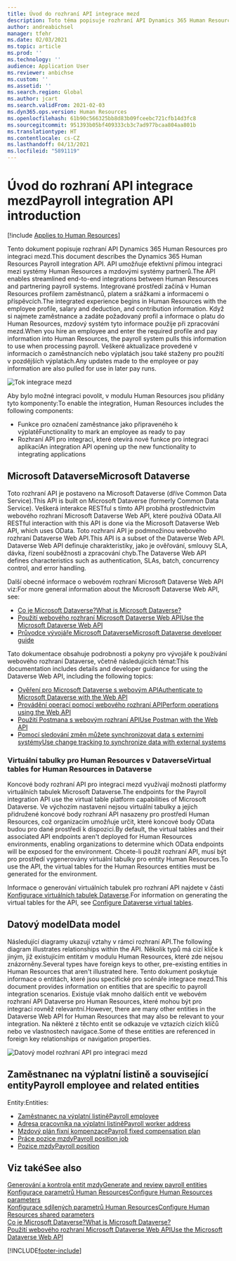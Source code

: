 ```yaml
---
title: Úvod do rozhraní API integrace mezd
description: Toto téma popisuje rozhraní API Dynamics 365 Human Resources pro integraci mezd.
author: andreabichsel
manager: tfehr
ms.date: 02/03/2021
ms.topic: article
ms.prod: ''
ms.technology: ''
audience: Application User
ms.reviewer: anbichse
ms.custom: ''
ms.assetid: ''
ms.search.region: Global
ms.author: jcart
ms.search.validFrom: 2021-02-03
ms.dyn365.ops.version: Human Resources
ms.openlocfilehash: 61b90c566325bb8d83b09fceebc721cfb14d3fc8
ms.sourcegitcommit: 951393b05bf409333cb3c7ad977bcaa804aa801b
ms.translationtype: HT
ms.contentlocale: cs-CZ
ms.lasthandoff: 04/13/2021
ms.locfileid: "5891119"
---
```

# <a name="payroll-integration-api-introduction"></a><span data-ttu-id="33cf6-103">Úvod do rozhraní API integrace mezd</span><span class="sxs-lookup"><span data-stu-id="33cf6-103">Payroll integration API introduction</span></span>

[!include [Applies to Human Resources](../includes/applies-to-hr.md)]

<span data-ttu-id="33cf6-104">Tento dokument popisuje rozhraní API Dynamics 365 Human Resources pro integraci mezd.</span><span class="sxs-lookup"><span data-stu-id="33cf6-104">This document describes the Dynamics 365 Human Resources Payroll integration API.</span></span> <span data-ttu-id="33cf6-105">API umožňuje efektivní přímou integraci mezi systémy Human Resources a mzdovými systémy partnerů.</span><span class="sxs-lookup"><span data-stu-id="33cf6-105">The API enables streamlined end-to-end integrations between Human Resources and partnering payroll systems.</span></span> <span data-ttu-id="33cf6-106">Integrované prostředí začíná v Human Resources profilem zaměstnanců, platem a srážkami a informacemi o příspěvcích.</span><span class="sxs-lookup"><span data-stu-id="33cf6-106">The integrated experience begins in Human Resources with the employee profile, salary and deduction, and contribution information.</span></span> <span data-ttu-id="33cf6-107">Když si najmete zaměstnance a zadáte požadovaný profil a informace o platu do Human Resources, mzdový systém tyto informace použije při zpracování mezd.</span><span class="sxs-lookup"><span data-stu-id="33cf6-107">When you hire an employee and enter the required profile and pay information into Human Resources, the payroll system pulls this information to use when processing payroll.</span></span> <span data-ttu-id="33cf6-108">Veškeré aktualizace provedené v informacích o zaměstnancích nebo výplatách jsou také staženy pro použití v pozdějších výplatách.</span><span class="sxs-lookup"><span data-stu-id="33cf6-108">Any updates made to the employee or pay information are also pulled for use in later pay runs.</span></span>

![Tok integrace mezd](media/hr-admin-integration-payroll-api-introduction-flow.png)

<span data-ttu-id="33cf6-110">Aby bylo možné integraci povolit, v modulu Human Resources jsou přidány tyto komponenty:</span><span class="sxs-lookup"><span data-stu-id="33cf6-110">To enable the integration, Human Resources includes the following components:</span></span>

- <span data-ttu-id="33cf6-111">Funkce pro označení zaměstnance jako připraveného k výplatě</span><span class="sxs-lookup"><span data-stu-id="33cf6-111">Functionality to mark an employee as ready to pay</span></span>
- <span data-ttu-id="33cf6-112">Rozhraní API pro integraci, které otevírá nové funkce pro integraci aplikací</span><span class="sxs-lookup"><span data-stu-id="33cf6-112">An integration API opening up the new functionality to integrating applications</span></span>

## <a name="microsoft-dataverse"></a><span data-ttu-id="33cf6-113">Microsoft Dataverse</span><span class="sxs-lookup"><span data-stu-id="33cf6-113">Microsoft Dataverse</span></span>

<span data-ttu-id="33cf6-114">Toto rozhraní API je postaveno na Microsoft Dataverse (dříve Common Data Service).</span><span class="sxs-lookup"><span data-stu-id="33cf6-114">This API is built on Microsoft Dataverse (formerly Common Data Service).</span></span> <span data-ttu-id="33cf6-115">Veškerá interakce RESTful s tímto API probíhá prostřednictvím webového rozhraní Microsoft Dataverse Web API, které používá OData.</span><span class="sxs-lookup"><span data-stu-id="33cf6-115">All RESTful interaction with this API is done via the Microsoft Dataverse Web API, which uses OData.</span></span> <span data-ttu-id="33cf6-116">Toto rozhraní API je podmnožinou webového rozhraní Dataverse Web API.</span><span class="sxs-lookup"><span data-stu-id="33cf6-116">This API is a subset of the Dataverse Web API.</span></span> <span data-ttu-id="33cf6-117">Dataverse Web API definuje charakteristiky, jako je ověřování, smlouvy SLA, dávka, řízení souběžnosti a zpracování chyb.</span><span class="sxs-lookup"><span data-stu-id="33cf6-117">The Dataverse Web API defines characteristics such as authentication, SLAs, batch, concurrency control, and error handling.</span></span>

<span data-ttu-id="33cf6-118">Další obecné informace o webovém rozhraní Microsoft Dataverse Web API viz:</span><span class="sxs-lookup"><span data-stu-id="33cf6-118">For more general information about the Microsoft Dataverse Web API, see:</span></span>

- [<span data-ttu-id="33cf6-119">Co je Microsoft Dataverse?</span><span class="sxs-lookup"><span data-stu-id="33cf6-119">What is Microsoft Dataverse?</span></span>](/powerapps/maker/data-platform/data-platform-intro)
- [<span data-ttu-id="33cf6-120">Použití webového rozhraní Microsoft Dataverse Web API</span><span class="sxs-lookup"><span data-stu-id="33cf6-120">Use the Microsoft Dataverse Web API</span></span>](/powerapps/developer/data-platform/webapi/overview)
- [<span data-ttu-id="33cf6-121">Průvodce vývojáře Microsoft Dataverse</span><span class="sxs-lookup"><span data-stu-id="33cf6-121">Microsoft Dataverse developer guide</span></span>](/powerapps/developer/data-platform)

<span data-ttu-id="33cf6-122">Tato dokumentace obsahuje podrobnosti a pokyny pro vývojáře k používání webového rozhraní Dataverse, včetně následujících témat:</span><span class="sxs-lookup"><span data-stu-id="33cf6-122">This documentation includes details and developer guidance for using the Dataverse Web API, including the following topics:</span></span>

- [<span data-ttu-id="33cf6-123">Ověření pro Microsoft Dataverse s webovým API</span><span class="sxs-lookup"><span data-stu-id="33cf6-123">Authenticate to Microsoft Dataverse with the Web API</span></span>](/powerapps/developer/data-platform/webapi/authenticate-web-api)
- [<span data-ttu-id="33cf6-124">Provádění operací pomocí webového rozhraní API</span><span class="sxs-lookup"><span data-stu-id="33cf6-124">Perform operations using the Web API</span></span>](/powerapps/developer/data-platform/webapi/perform-operations-web-api)
- [<span data-ttu-id="33cf6-125">Použití Postmana s webovým rozhraní API</span><span class="sxs-lookup"><span data-stu-id="33cf6-125">Use Postman with the Web API</span></span>](/powerapps/developer/data-platform/webapi/use-postman-web-api)
- [<span data-ttu-id="33cf6-126">Pomocí sledování změn můžete synchronizovat data s externími systémy</span><span class="sxs-lookup"><span data-stu-id="33cf6-126">Use change tracking to synchronize data with external systems</span></span>](/powerapps/developer/data-platform/use-change-tracking-synchronize-data-external-systems)

### <a name="virtual-tables-for-human-resources-in-dataverse"></a><span data-ttu-id="33cf6-127">Virtuální tabulky pro Human Resources v Dataverse</span><span class="sxs-lookup"><span data-stu-id="33cf6-127">Virtual tables for Human Resources in Dataverse</span></span>

<span data-ttu-id="33cf6-128">Koncové body rozhraní API pro integraci mezd využívají možnosti platformy virtuálních tabulek Microsoft Dataverse.</span><span class="sxs-lookup"><span data-stu-id="33cf6-128">The endpoints for the Payroll integration API use the virtual table platform capabilities of Microsoft Dataverse.</span></span> <span data-ttu-id="33cf6-129">Ve výchozím nastavení nejsou virtuální tabulky a jejich přidružené koncové body rozhraní API nasazeny pro prostředí Human Resources, což organizacím umožňuje určit, které koncové body OData budou pro dané prostředí k dispozici.</span><span class="sxs-lookup"><span data-stu-id="33cf6-129">By default, the virtual tables and their associated API endpoints aren't deployed for Human Resources environments, enabling organizations to determine which OData endpoints will be exposed for the environment.</span></span> <span data-ttu-id="33cf6-130">Chcete-li použít rozhraní API, musí být pro prostředí vygenerovány virtuální tabulky pro entity Human Resources.</span><span class="sxs-lookup"><span data-stu-id="33cf6-130">To use the API, the virtual tables for the Human Resources entities must be generated for the environment.</span></span>

<span data-ttu-id="33cf6-131">Informace o generování virtuálních tabulek pro rozhraní API najdete v části [Konfigurace virtuálních tabulek Dataverse](./hr-admin-integration-common-data-service-virtual-entities.md).</span><span class="sxs-lookup"><span data-stu-id="33cf6-131">For information on generating the virtual tables for the API, see [Configure Dataverse virtual tables](./hr-admin-integration-common-data-service-virtual-entities.md).</span></span>

## <a name="data-model"></a><span data-ttu-id="33cf6-132">Datový model</span><span class="sxs-lookup"><span data-stu-id="33cf6-132">Data model</span></span>

<span data-ttu-id="33cf6-133">Následující diagramy ukazují vztahy v rámci rozhraní API.</span><span class="sxs-lookup"><span data-stu-id="33cf6-133">The following diagram illustrates relationships within the API.</span></span> <span data-ttu-id="33cf6-134">Několik typů má cizí klíče k jiným, již existujícím entitám v modulu Human Resources, které zde nejsou znázorněny.</span><span class="sxs-lookup"><span data-stu-id="33cf6-134">Several types have foreign keys to other, pre-existing entities in Human Resources that aren't illustrated here.</span></span> <span data-ttu-id="33cf6-135">Tento dokument poskytuje informace o entitách, které jsou specifické pro scénáře integrace mezd.</span><span class="sxs-lookup"><span data-stu-id="33cf6-135">This document provides information on entities that are specific to payroll integration scenarios.</span></span> <span data-ttu-id="33cf6-136">Existuje však mnoho dalších entit ve webovém rozhraní API Dataverse pro Human Resources, které mohou být pro integraci rovněž relevantní.</span><span class="sxs-lookup"><span data-stu-id="33cf6-136">However, there are many other entities in the Dataverse Web API for Human Resources that may also be relevant to your integration.</span></span> <span data-ttu-id="33cf6-137">Na některé z těchto entit se odkazuje ve vztazích cizích klíčů nebo ve vlastnostech navigace.</span><span class="sxs-lookup"><span data-stu-id="33cf6-137">Some of these entities are referenced in foreign key relationships or navigation properties.</span></span>

![Datový model rozhraní API pro integraci mezd](media/hr-admin-payroll-api-data-model.png)

## <a name="payroll-employee-and-related-entities"></a><span data-ttu-id="33cf6-139">Zaměstnanec na výplatní listině a související entity</span><span class="sxs-lookup"><span data-stu-id="33cf6-139">Payroll employee and related entities</span></span>

<span data-ttu-id="33cf6-140">Entity:</span><span class="sxs-lookup"><span data-stu-id="33cf6-140">Entities:</span></span>

- [<span data-ttu-id="33cf6-141">Zaměstnanec na výplatní listině</span><span class="sxs-lookup"><span data-stu-id="33cf6-141">Payroll employee</span></span>](hr-admin-integration-payroll-api-payroll-employee.md)
- [<span data-ttu-id="33cf6-142">Adresa pracovníka na výplatní listině</span><span class="sxs-lookup"><span data-stu-id="33cf6-142">Payroll worker address</span></span>](hr-admin-integration-payroll-api-payroll-worker-address.md)
- [<span data-ttu-id="33cf6-143">Mzdový plán fixní kompenzace</span><span class="sxs-lookup"><span data-stu-id="33cf6-143">Payroll fixed compensation plan</span></span>](hr-admin-integration-ats-api-recruiting-request-education.md)
- [<span data-ttu-id="33cf6-144">Práce pozice mzdy</span><span class="sxs-lookup"><span data-stu-id="33cf6-144">Payroll position job</span></span>](hr-admin-integration-payroll-api-payroll-position-job.md)
- [<span data-ttu-id="33cf6-145">Pozice mzdy</span><span class="sxs-lookup"><span data-stu-id="33cf6-145">Payroll position</span></span>](hr-admin-integration-payroll-api-payroll-position.md)

## <a name="see-also"></a><span data-ttu-id="33cf6-146">Viz také</span><span class="sxs-lookup"><span data-stu-id="33cf6-146">See also</span></span>

[<span data-ttu-id="33cf6-147">Generování a kontrola entit mzdy</span><span class="sxs-lookup"><span data-stu-id="33cf6-147">Generate and review payroll entities</span></span>](hr-admin-integration-payroll-api-generate-review-entities.md)<br>
[<span data-ttu-id="33cf6-148">Konfigurace parametrů Human Resources</span><span class="sxs-lookup"><span data-stu-id="33cf6-148">Configure Human Resources parameters</span></span>](hr-setup-parameters.md)<br>
[<span data-ttu-id="33cf6-149">Konfigurace sdílených parametrů Human Resources</span><span class="sxs-lookup"><span data-stu-id="33cf6-149">Configure Human Resources shared parameters</span></span>](hr-setup-shared-parameters.md)<br>
[<span data-ttu-id="33cf6-150">Co je Microsoft Dataverse?</span><span class="sxs-lookup"><span data-stu-id="33cf6-150">What is Microsoft Dataverse?</span></span>](/powerapps/maker/data-platform/data-platform-intro)<br>
[<span data-ttu-id="33cf6-151">Použití webového rozhraní Microsoft Dataverse Web API</span><span class="sxs-lookup"><span data-stu-id="33cf6-151">Use the Microsoft Dataverse Web API</span></span>](/powerapps/developer/data-platform/webapi/overview)<br>

[!INCLUDE[footer-include](../includes/footer-banner.md)]